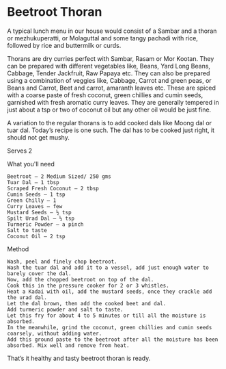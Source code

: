 #  Beetroot Thoran


A typical lunch menu in our house would consist of a Sambar and a thoran or mezhukuperatti, or Molaguttal and some tangy pachadi with rice, followed by rice and buttermilk or curds.

 Thorans are dry curries perfect with Sambar, Rasam or Mor Kootan. They can be prepared with different vegetables like, Beans, Yard Long Beans, Cabbage, Tender Jackfruit, Raw Papaya etc. They can also be prepared using a combination of veggies like, Cabbage, Carrot and green peas, or Beans and Carrot, Beet and carrot, amaranth leaves etc. These are spiced with a coarse paste of fresh coconut, green chillies and cumin seeds, garnished with fresh aromatic curry leaves. They are generally tempered in just about a tsp or two of coconut oil but any other oil would be just fine.

A variation to the regular thorans is to add cooked dals like Moong dal or tuar dal. Today’s recipe is one such. The dal has to be cooked just right, it should not get mushy.

Serves 2


What you'll need

    Beetroot – 2 Medium Sized/ 250 gms
    Tuar Dal – 1 tbsp
    Scraped Fresh Coconut – 2 tbsp
    Cumin Seeds – 1 tsp
    Green Chilly – 1
    Curry Leaves – few
    Mustard Seeds – ½ tsp
    Spilt Urad Dal – ½ tsp
    Turmeric Powder – a pinch
    Salt to taste
    Coconut Oil – 2 tsp


Method

    Wash, peel and finely chop beetroot.
    Wash the tuar dal and add it to a vessel, add just enough water to barely cover the dal.
    Now, add the chopped beetroot on top of the dal.
    Cook this in the pressure cooker for 2 or 3 whistles.
    Heat a Kadai with oil, add the mustard seeds, once they crackle add the urad dal.
    Let the dal brown, then add the cooked beet and dal.
    Add turmeric powder and salt to taste.
    Let this fry for about 4 to 5 minutes or till all the moisture is absorbed.
    In the meanwhile, grind the coconut, green chillies and cumin seeds coarsely, without adding water.
    Add this ground paste to the beetroot after all the moisture has been absorbed. Mix well and remove from heat.




That’s it healthy and tasty beetroot thoran is ready.